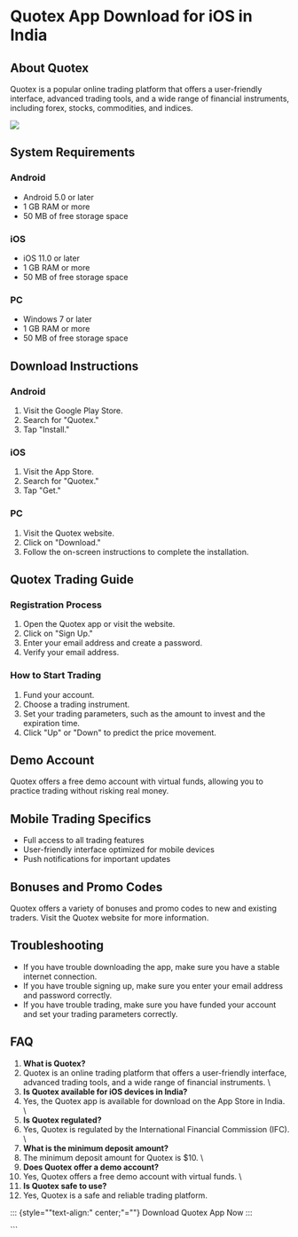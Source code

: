 # Quotex App Download for iOS in India

## About Quotex

Quotex is a popular online trading platform that offers a user-friendly
interface, advanced trading tools, and a wide range of financial
instruments, including forex, stocks, commodities, and indices.

[![](https://static.quotex.io/files/1_en/300_250.jpg)](https://traff.sbs/brokerqxsignupf)

## System Requirements

### Android

-   Android 5.0 or later
-   1 GB RAM or more
-   50 MB of free storage space

### iOS

-   iOS 11.0 or later
-   1 GB RAM or more
-   50 MB of free storage space

### PC

-   Windows 7 or later
-   1 GB RAM or more
-   50 MB of free storage space

## Download Instructions

### Android

1.  Visit the Google Play Store.
2.  Search for "Quotex."
3.  Tap "Install."

### iOS

1.  Visit the App Store.
2.  Search for "Quotex."
3.  Tap "Get."

### PC

1.  Visit the Quotex website.
2.  Click on "Download."
3.  Follow the on-screen instructions to complete the installation.

## Quotex Trading Guide

### Registration Process

1.  Open the Quotex app or visit the website.
2.  Click on "Sign Up."
3.  Enter your email address and create a password.
4.  Verify your email address.

### How to Start Trading

1.  Fund your account.
2.  Choose a trading instrument.
3.  Set your trading parameters, such as the amount to invest and the
    expiration time.
4.  Click "Up" or "Down" to predict the price movement.

## Demo Account

Quotex offers a free demo account with virtual funds, allowing you to
practice trading without risking real money.

## Mobile Trading Specifics

-   Full access to all trading features
-   User-friendly interface optimized for mobile devices
-   Push notifications for important updates

## Bonuses and Promo Codes

Quotex offers a variety of bonuses and promo codes to new and existing
traders. Visit the Quotex website for more information.

## Troubleshooting

-   If you have trouble downloading the app, make sure you have a stable
    internet connection.
-   If you have trouble signing up, make sure you enter your email
    address and password correctly.
-   If you have trouble trading, make sure you have funded your account
    and set your trading parameters correctly.

## FAQ

1.  **What is Quotex?**
2.  Quotex is an online trading platform that offers a user-friendly
    interface, advanced trading tools, and a wide range of financial
    instruments.
    \
3.  **Is Quotex available for iOS devices in India?**
4.  Yes, the Quotex app is available for download on the App Store in
    India.
    \
5.  **Is Quotex regulated?**
6.  Yes, Quotex is regulated by the International Financial Commission
    (IFC).
    \
7.  **What is the minimum deposit amount?**
8.  The minimum deposit amount for Quotex is \$10.
    \
9.  **Does Quotex offer a demo account?**
10. Yes, Quotex offers a free demo account with virtual funds.
    \
11. **Is Quotex safe to use?**
12. Yes, Quotex is a safe and reliable trading platform.

::: {style=""text-align:" center;"=""}
Download Quotex App Now
:::

\`\`\`

